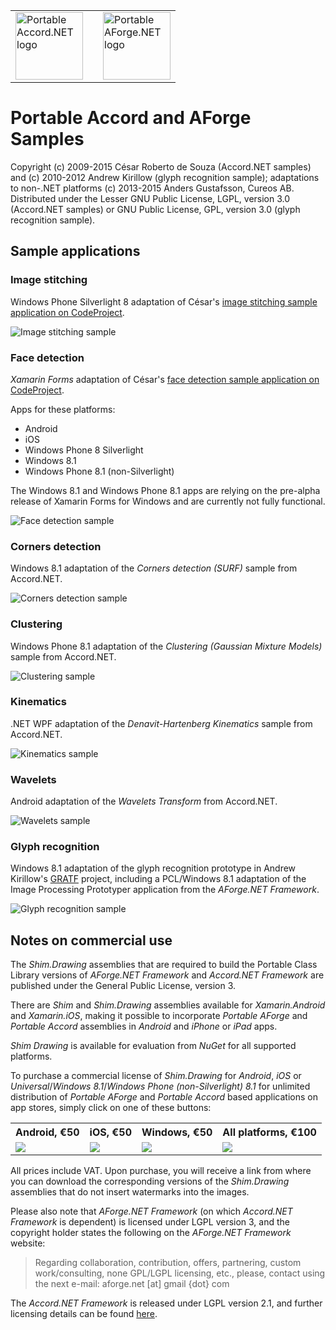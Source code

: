 <table border="0">
<tr>
<td>
<img src="https://github.com/cureos/accord/raw/portable/Setup/Portable/NuGet/portable-accord.png" alt="Portable Accord.NET logo" height="108" />
</td>
<td />
<td>
<img src="https://github.com/cureos/aforge/raw/master/Setup/Portable/NuGet/portable-aforge.png" alt="Portable AForge.NET logo" height="108" />
</td>
</tr>
</table>

# Portable Accord and AForge Samples

Copyright (c) 2009-2015 César Roberto de Souza (Accord.NET samples) and (c) 2010-2012 Andrew Kirillow (glyph recognition sample); adaptations to non-.NET platforms (c) 2013-2015 Anders Gustafsson, Cureos AB.  
Distributed under the Lesser GNU Public License, LGPL, version 3.0 (Accord.NET samples) or GNU Public License, GPL, version 3.0 (glyph recognition sample).

## Sample applications

### Image stitching

Windows Phone Silverlight 8 adaptation of César's [image stitching sample application on CodeProject](http://www.codeproject.com/Articles/95453/Automatic-Image-Stitching-with-Accord-NET).

![Image stitching sample](/Files/panorama.png)

### Face detection

*Xamarin Forms* adaptation of César's [face detection sample application on CodeProject](http://www.codeproject.com/Articles/441226/Haar-feature-Object-Detection-in-Csharp).

Apps for these platforms:

* Android
* iOS
* Windows Phone 8 Silverlight
* Windows 8.1
* Windows Phone 8.1 (non-Silverlight)

The Windows 8.1 and Windows Phone 8.1 apps are relying on the pre-alpha release of Xamarin Forms for Windows and are currently not fully functional.

![Face detection sample](http://3.bp.blogspot.com/-fNN4Vl_muJo/VEgYN32B1II/AAAAAAAAAI4/fXIp5fmEVbo/s1600/facedetection.png)

### Corners detection

Windows 8.1 adaptation of the *Corners detection (SURF)* sample from Accord.NET.

![Corners detection sample](/Files/corners.png)

### Clustering

Windows Phone 8.1 adaptation of the *Clustering (Gaussian Mixture Models)* sample from Accord.NET.

![Clustering sample](/Files/clustering.png)

### Kinematics

.NET WPF adaptation of the *Denavit-Hartenberg Kinematics* sample from Accord.NET.

![Kinematics sample](/Files/kinematics.png)

### Wavelets

Android adaptation of the *Wavelets Transform*  from Accord.NET.

![Wavelets sample](/Files/wavelets.png)

### Glyph recognition

Windows 8.1 adaptation of the glyph recognition prototype in Andrew Kirillow's [GRATF](http://www.aforgenet.com/projects/gratf/) project, including a PCL/Windows 8.1 adaptation of the Image Processing Prototyper application from the *AForge.NET Framework*.

![Glyph recognition sample](/Files/glyph.png)

## Notes on commercial use

The *Shim.Drawing* assemblies that are required to build the Portable Class Library versions of *AForge.NET Framework* and *Accord.NET Framework* are published under the General Public License, version 3.

There are *Shim* and *Shim.Drawing* assemblies available for *Xamarin.Android* and *Xamarin.iOS*, making it possible to 
incorporate *Portable AForge* and *Portable Accord* assemblies in *Android* and *iPhone* or *iPad* apps.

*Shim Drawing* is available for evaluation from *NuGet* for all supported platforms.

To purchase a commercial license of *Shim.Drawing* for *Android*, *iOS* or *Universal*/*Windows 8.1*/*Windows Phone (non-Silverlight) 8.1* for unlimited distribution of *Portable AForge* and *Portable Accord* based applications on app stores, simply click on one of these buttons:

<table>
<tr>
<th>Android, €50</th>
<th>iOS, €50</th>
<th>Windows, €50</th>
<th>All platforms, €100</th>
</tr>
<tr>
<td><a href="https://www.paypal.com/cgi-bin/webscr?cmd=_s-xclick&hosted_button_id=QF33BCWJXJU26"><img src="https://www.paypalobjects.com/en_US/i/btn/btn_buynow_SM.gif"/></a></td>
<td><a href="https://www.paypal.com/cgi-bin/webscr?cmd=_s-xclick&hosted_button_id=KN9Q7U76ETCDS"><img src="https://www.paypalobjects.com/en_US/i/btn/btn_buynow_SM.gif"/></a></td>
<td><a href="https://www.paypal.com/cgi-bin/webscr?cmd=_s-xclick&hosted_button_id=UU5XKDER4JFQ4"><img src="https://www.paypalobjects.com/en_US/i/btn/btn_buynow_SM.gif"/></a></td><td><a href="https://www.paypal.com/cgi-bin/webscr?cmd=_s-xclick&hosted_button_id=LLK2ZYW4JV8GY"><img src="https://www.paypalobjects.com/en_US/i/btn/btn_buynow_SM.gif"/></a></td>
</tr>
</table>

All prices include VAT. Upon purchase, you will receive a link from where you can download the corresponding versions of the *Shim.Drawing* assemblies that do not insert watermarks into the images.

Please also note that *AForge.NET Framework* (on which *Accord.NET Framework* is dependent) is licensed under LGPL version 3, and the copyright holder states the following on the *AForge.NET Framework* website:

> Regarding collaboration, contribution, offers, partnering, custom work/consulting, none GPL/LGPL licensing, etc., please, contact using the next e-mail:
aforge.net [at] gmail {dot} com

The *Accord.NET Framework* is released under LGPL version 2.1, and further licensing details can be found [here](http://accord-framework.net/license.html).

